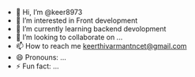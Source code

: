 - 👋 Hi, I’m @keer8973
- 👀 I’m interested in Front development
- 🌱 I’m currently learning backend devolopment
- 💞️ I’m looking to collaborate on ...
- 📫 How to reach me keerthivarmantncet@gmail.com
- 😄 Pronouns: ...
- ⚡ Fun fact: ...

<!---
keer8973/keer8973 is a ✨ special ✨ repository because its `README.md` (this file) appears on your GitHub profile.
You can click the Preview link to take a look at your changes.
--->
